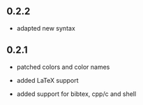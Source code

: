 ## 0.2.2
* adapted new syntax

## 0.2.1
* patched colors and color names
* added LaTeX support

* added support for bibtex, cpp/c and shell

